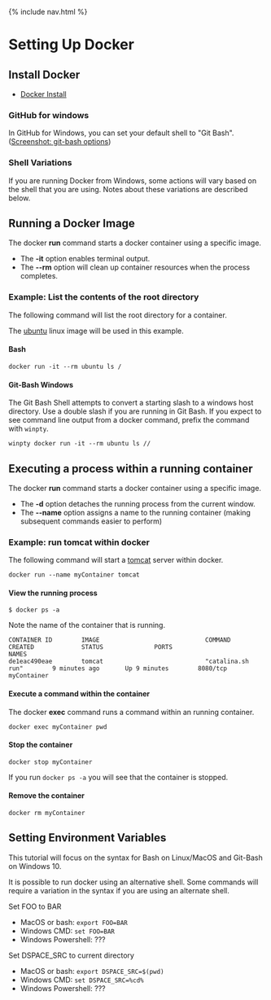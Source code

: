 {% include nav.html %}
# Setting Up Docker

## Install Docker
- [Docker Install](https://docs.docker.com/install/)

### GitHub for windows
In GitHub for Windows, you can set your default shell to "Git Bash".  ([Screenshot: git-bash options](git-bash.png))

### Shell Variations
If you are running Docker from Windows, some actions will vary based on the shell that you are using.  Notes about these variations are described below.

## Running a Docker Image

The docker __run__ command starts a docker container using a specific image.
- The __-it__ option enables terminal output.
- The __--rm__ option will clean up container resources when the process completes.

### Example: List the contents of the root directory
The following command will list the root directory for a container.

The [ubuntu](https://hub.docker.com/_/ubuntu/) linux image will be used in this example.

#### Bash
```
docker run -it --rm ubuntu ls /
```

#### Git-Bash Windows

The Git Bash Shell attempts to convert a starting slash to a windows host directory.  Use a double slash if you are running in Git Bash.  If you expect to see command line output from a docker command, prefix the command with `winpty`.

```
winpty docker run -it --rm ubuntu ls //
```

## Executing a process within a running container

The docker __run__ command starts a docker container using a specific image.
- The __-d__ option detaches the running process from the current window.
- The __--name__ option assigns a name to the running container (making subsequent commands easier to perform)

### Example: run tomcat within docker
The following command will start a [tomcat](https://hub.docker.com/_/tomcat/) server within docker.
```
docker run --name myContainer tomcat
```

#### View the running process

```
$ docker ps -a
```

Note the name of the container that is running.
```
CONTAINER ID        IMAGE                             COMMAND                  CREATED             STATUS              PORTS                              NAMES
de1eac490eae        tomcat                            "catalina.sh run"        9 minutes ago       Up 9 minutes        8080/tcp                           myContainer
```

#### Execute a command within the container

The docker __exec__ command runs a command within an running container.

```
docker exec myContainer pwd
```

#### Stop the container

```
docker stop myContainer
```

If you run `docker ps -a` you will see that the container is stopped.

#### Remove the container

```
docker rm myContainer
```

## Setting Environment Variables
This tutorial will focus on the syntax for Bash on Linux/MacOS and Git-Bash on Windows 10.

It is possible to run docker using an alternative shell.  Some commands will require a variation in the syntax if you are using an alternate shell.

Set FOO to BAR
- MacOS or bash: `export FOO=BAR`
- Windows CMD: `set FOO=BAR`
- Windows Powershell: ???

Set DSPACE_SRC to current directory
- MacOS or bash: `export DSPACE_SRC=$(pwd)`
- Windows CMD: `set DSPACE_SRC=%cd%`
- Windows Powershell: ???
